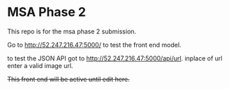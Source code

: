 # MSA Phase 2

This repo is for the msa phase 2 submission.

Go to http://52.247.216.47:5000/ to test the front end model.

to test the JSON API got to http://52.247.216.47:5000/api/url. inplace of url enter a valid image url. 
  
~~This front end will be active until edit here.~~
